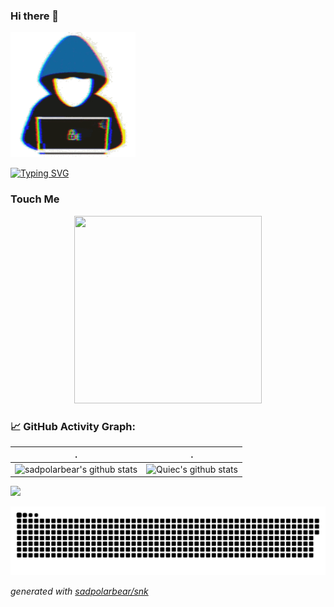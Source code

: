 ### Hi there 👋




<!--
**sadpolarbear/sadpolarbear** is a ✨ _special_ ✨ repository because its `README.md` (this file) appears on your GitHub profile.

Here are some ideas to get you started:

- 🔭 I’m currently working on ...
- 🌱 I’m currently learning ...
- 👯 I’m looking to collaborate on ...
- 🤔 I’m looking for help with ...
- 💬 Ask me about ...
- 📫 How to reach me: ...
- 😄 Pronouns: ...
- ⚡ Fun fact: ...
-->


<!--   my-skils -->
<div align="left">
  <img src = "https://github.com/0xAbdulKhalid/0xAbdulKhalid/raw/main/assets/mdImages/about_me.gif" width = 200px>
</div>











<!--   my-ticker -->  

[![Typing SVG](https://readme-typing-svg.herokuapp.com?color=%2336BCF7&center=true&vCenter=true&width=600&lines=Hi+there+👋,+I+am+sad+polarbear;+Welcome+to+My+Profile!;Over+4+years+of+programming+experience;Always+learning+new+things)](https://git.io/typing-svg)










### Touch Me



<div align="center">
  <img src="https://octodex.github.com/images/justicetocat.jpg" width="300" height="300">
<!--   <img src="https://octodex.github.com/images/daftpunktocat-thomas.gif" width="320" height="320"> -->
<!--   <img src="https://octodex.github.com/images/daftpunktocat-guy.gif" width="320" height="320">  -->
</div>



<!--   GitHub stats graph -->
### 📈 GitHub Activity Graph:





<!--   stats + languages -->
| .                                                                                                                                       | .                                                                                                                         |
|-----------------------------------------------------------------------------------------------------------------------------------------|---------------------------------------------------------------------------------------------------------------------------|
| ![sadpolarbear's github stats](https://github-readme-stats.vercel.app/api?username=sadpolarbear&show_icons=true&theme=radical&include_all_commits=true) | ![Quiec's github stats](https://github-readme-stats.vercel.app/api/top-langs/?username=sadpolarbear&theme=radical&layout=compact) |








<img src="https://github-readme-streak-stats.herokuapp.com/?user=sadpolarbear"></img>








<!--   snake -->


<picture>
  <source media="(prefers-color-scheme: dark)" srcset="https://raw.githubusercontent.com/sadpolarbear/sadpolarbear/output/github-contribution-grid-snake-dark.svg">
  <source media="(prefers-color-scheme: light)" srcset="https://raw.githubusercontent.com/sadpolarbear/sadpolarbear/output/github-contribution-grid-snake.svg">
  <img alt="github contribution grid snake animation" src="https://raw.githubusercontent.com/sadpolarbear/sadpolarbear/output/github-contribution-grid-snake.svg">
</picture>

_generated with [sadpolarbear/snk](https://github.com/sadpolarbear/snk)_




















